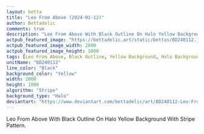 ```yaml
---
layout: betta
title: "Leo From Above (2024-01-12)"
author: Bettadelic
comments: true
description: "Leo From Above With Black Outline On Halo Yellow Background With Stripe Pattern."
actpub_featured_image: "https://bettadelic.art/static/bettas/BD240112.jpg"
actpub_featured_image_width: 2000
actpub_featured_image_height: 1000
tags: [Leo From Above, Black Outline, Yellow Background, Halo Background Pattern, Stripe Pattern, January 2024]
unitName: "BD240112"
line_color: "Black"
background_color: "Yellow"
width: 2000
height: 1000
algorithm: "Stripe"
background_type: "Halo"
deviantart: "https://www.deviantart.com/bettadelic/art/BD240112-Leo-From-Above-2024-01-12-1010526936"
---
```


Leo From Above With Black Outline On Halo Yellow Background With Stripe Pattern.
